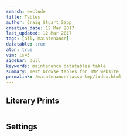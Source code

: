 ```yaml
---
search: exclude
title: Tables
author: Craig Stuart Sapp
creation_date: 12 Mar 2017
last_updated: 12 Mar 2017
tags: [all, maintenance]
datatable: true
aton: true
vim: ts=3
sidebar: dull
keywords: maintenance datatables table
summary: Test browse tables for TMP website
permalink: /maintenance/tasso-tmp/index.html
---
```


<style>

table.dataTable.display tbody tr.odd > .sorting_1 {
	background-color: #f2eede !important;
}

table.dataTable.display tbody tr.even > .sorting_1 {
	background-color: #f8f4e6 !important;
}

</style>

## Literary Prints ##

<script id="literary-prints-data" type="x-application/aton">
{% include aton/literary-prints.aton %}
</script>


<script>
var aton;
var LIT;


window.addEventListener("DOMContentLoaded", function () {
	aton = new ATON;
	var litprints = document.querySelector("#literary-prints-data").textContent;
	LIT = aton.parse(litprints).PRINT;

	$('#example').DataTable( {
		data: LIT,
		columns: [
            { data: "SPRINTNUM", title: "Solerti print", width: "50px" },
            { data: "PUBYEAR", title: "Year" },
            { data: "PUBLISHER", title: "Publisher" },
            { data: "PUBLOCATION", title: "Location" },
            { data: "PRINTTITLE", title: "Title" }
		]
	});

/*
	var table = $("#example").DataTable();

	// Setup - add a text input to each footer cell
	$('#example tfoot th').each( function () {
        var title = $(this).text();
console.log("TTLE", title);
        $(this).html( '<input type="text" placeholder="Search '+title+'" />' );
    } );
 
	console.log("TABLE", table);
	console.log("TC", table.columns());

 	// Apply the search
    table.columns().every( function () {
        var that = this;
 
        $('input', this.footer()).on('keyup change', function () {
            if (that.search() !== this.value) {
                that.search(this.value).draw();
            }
        } );
    } );

*/

});
</script>

<table id="example" class="display" width="1000px">
</table>



## Settings ##

<script id="settings-data" type="x-application/aton">
{% include aton/settings.aton %}
</script>


<script>
var aton;
var SET;


window.addEventListener("DOMContentLoaded", function () {
	aton = new ATON;
	var settings = document.querySelector("#settings-data").textContent;
	SET = aton.parse(settings).SETTING;
console.log("SET", SET);

	$('#example2').DataTable( {
		data: SET,
		columns: [
            { data: "SOLERTI", title: "Solerti #"},
            { data: "COMPOSER", title: "Composer" },
            { data: "POEMTITLE", title: "Title" },
            { data: "PRINCEPSYEAR", title: "Year" },
            { data: "PRINCEPSLOC", title: "Location" },
		]
	});

/*
	var table = $("#example").DataTable();

	// Setup - add a text input to each footer cell
	$('#example tfoot th').each( function () {
        var title = $(this).text();
console.log("TTLE", title);
        $(this).html( '<input type="text" placeholder="Search '+title+'" />' );
    } );
 
	console.log("TABLE", table);
	console.log("TC", table.columns());

 	// Apply the search
    table.columns().every( function () {
        var that = this;
 
        $('input', this.footer()).on('keyup change', function () {
            if (that.search() !== this.value) {
                that.search(this.value).draw();
            }
        } );
    } );

*/

});
</script>

<table id="example2" class="display" width="1000px">
</table>



